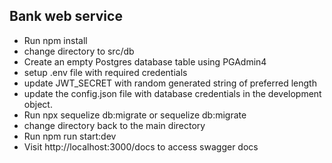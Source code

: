 ## Bank web service

- Run npm install
- change directory to src/db 
- Create an empty Postgres database table using PGAdmin4 
- setup .env file with required credentials
- update JWT_SECRET with random generated string of preferred length
- update the config.json file with database credentials in the development object.
- Run npx sequelize db:migrate or sequelize db:migrate
- change directory back to the main directory
- Run npm run start:dev
- Visit http://localhost:3000/docs to access swagger docs